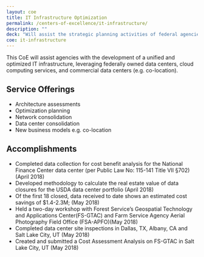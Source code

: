 ```yaml
---
layout: coe
title: IT Infrastructure Optimization
permalink: /centers-of-excellence/it-infrastructure/
description: ""
deck: "Will assist the strategic planning activities of federal agencies."
coe: it-infrastructure
---
```


This CoE will assist agencies with the development of a unified and optimized IT infrastructure, leveraging federally owned data centers, cloud computing services, and commercial data centers (e.g. co-location).

## Service Offerings

- Architecture assessments
- Optimization planning
- Network consolidation
- Data center consolidation
- New business models e.g. co-location



## Accomplishments

- Completed data collection for cost benefit analysis for the National Finance Center data center (per Public Law No: 115-141 Title VII §702) (April 2018)
- Developed methodology to calculate the real estate value of data closures for the USDA data center portfolio (April 2018)
- Of the first 18 closed, data received to date shows an estimated cost savings of $1.4-2.3M; (May 2018)
- Held a two-day workshop with Forest Service’s Geospatial Technology and Applications Center(FS-GTAC) and Farm Service Agency Aerial Photography Field Office (FSA-APFO)(May 2018)
- Completed data center site inspections in Dallas, TX, Albany, CA and Salt Lake City, UT (May 2018)
- Created and submitted a Cost Assessment Analysis on FS-GTAC in Salt Lake City, UT (May 2018)
